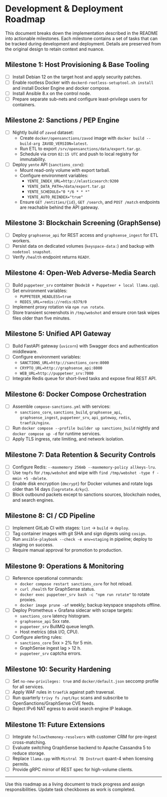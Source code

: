 # Development & Deployment Roadmap

This document breaks down the implementation described in the README into actionable milestones. Each milestone contains a set of tasks that can be tracked during development and deployment. Details are preserved from the original design to retain context and nuance.

## Milestone 1: Host Provisioning & Base Tooling
- [ ] Install Debian 12 on the target host and apply security patches.
- [ ] Enable rootless Docker with `dockerd-rootless-setuptool.sh install` and install Docker Engine and docker compose.
- [ ] Install Ansible 8.x on the control node.
- [ ] Prepare separate sub-nets and configure least-privilege users for containers.

## Milestone 2: Sanctions / PEP Engine
- [ ] Nightly build of `zavod` dataset:
  - Create `docker/opensanctions/zavod` image with `docker build --build-arg ZAVOD_VERSION=latest`.
  - Run ETL to export `/srv/opensanctions/data/export.tar.gz`.
  - Schedule via cron `02:15 UTC` and push to local registry for immutability.
- [ ] Deploy `yente` API (`sanctions_core`):
  - Mount read-only volume with export tarball.
  - Configure environment variables:
    - `YENTE_INDEX_URL=http://elasticsearch:9200`
    - `YENTE_DATA_PATH=/data/export.tar.gz`
    - `YENTE_SCHEDULE="0 */6 * * *"`
    - `YENTE_AUTO_REINDEX="true"`
  - Ensure `GET /entities/{id}`, `GET /search`, and `POST /match` endpoints are reachable behind the API gateway.

## Milestone 3: Blockchain Screening (GraphSense)
- [ ] Deploy `graphsense_api` for REST access and `graphsense_ingest` for ETL workers.
- [ ] Persist data on dedicated volumes (`keyspace-data:`) and backup with `nodetool snapshot`.
- [ ] Verify `/health` endpoint returns `READY`.

## Milestone 4: Open-Web Adverse-Media Search
- [ ] Build `puppeteer_srv` container (`Node18 + Puppeteer + local llama.cpp`).
- [ ] Set environment variables:
  - `PUPPETEER_HEADLESS=true`
  - `REDIS_URL=redis://redis:6379/0`
- [ ] Implement proxy rotation via `npm run rotate`.
- [ ] Store transient screenshots in `/tmp/webshot` and ensure cron task wipes files older than five minutes.

## Milestone 5: Unified API Gateway
- [ ] Build FastAPI gateway (`uvicorn`) with Swagger docs and authentication middleware.
- [ ] Configure environment variables:
  - `SANCTIONS_URL=http://sanctions_core:8000`
  - `CRYPTO_URL=http://graphsense_api:8000`
  - `WEB_URL=http://puppeteer_srv:7000`
- [ ] Integrate Redis queue for short-lived tasks and expose final REST API.

## Milestone 6: Docker Compose Orchestration
- [ ] Assemble `compose-sanctions.yml` with services:
  - `sanctions_core`, `sanctions_build`, `graphsense_api`, `graphsense_ingest`, `puppeteer_srv`, `api_gateway`, `redis`, `traefik/nginx`.
- [ ] Run `docker compose --profile builder up sanctions_build` nightly and `docker compose up -d` for runtime services.
- [ ] Apply TLS ingress, rate limiting, and network isolation.

## Milestone 7: Data Retention & Security Controls
- [ ] Configure Redis: `--maxmemory 256mb --maxmemory-policy allkeys-lru`.
- [ ] Use `tmpfs` for `/tmp/webshot` and wipe with `find /tmp/webshot -type f -mmin +5 -delete`.
- [ ] Enable disk encryption (`dmcrypt`) for Docker volumes and rotate logs older than 14 days (`logrotate.d/kyc`).
- [ ] Block outbound packets except to sanctions sources, blockchain nodes, and search engines.

## Milestone 8: CI / CD Pipeline
- [ ] Implement GitLab CI with stages: `lint` → `build` → `deploy`.
- [ ] Tag container images with git SHA and sign digests using `cosign`.
- [ ] Run `ansible-playbook --check -e env=staging` in pipeline; deploy to staging on success.
- [ ] Require manual approval for promotion to production.

## Milestone 9: Operations & Monitoring
- [ ] Reference operational commands:
  - `docker compose restart sanctions_core` for hot reload.
  - `curl /health` for GraphSense status.
  - `docker exec puppeteer_srv bash -c "npm run rotate"` to rotate proxies.
  - `docker image prune -af` weekly; backup keyspace snapshots offline.
- [ ] Deploy Prometheus + Grafana sidecar with scrape targets:
  - `sanctions_core` latency histogram.
  - `graphsense_api` 5xx rate.
  - `puppeteer_srv` BullMQ queue length.
  - Host metrics (disk I/O, CPU).
- [ ] Configure alerting rules:
  - `sanctions_core` 5xx > 2% for 5 min.
  - GraphSense ingest lag > 12 h.
  - `puppeteer_srv` captcha errors.

## Milestone 10: Security Hardening
- [ ] Set `no-new-privileges: true` and `docker/default.json` seccomp profile for all services.
- [ ] Apply WAF rules in `traefik` against path traversal.
- [ ] Run quarterly `trivy fs /opt/kyc` scans and subscribe to OpenSanctions/GraphSense CVE feeds.
- [ ] Reject IPv6 NAT egress to avoid search engine IP leakage.

## Milestone 11: Future Extensions
- [ ] Integrate `followthemoney-resolvers` with customer CRM for pre-ingest cross-matching.
- [ ] Evaluate switching GraphSense backend to Apache Cassandra 5 to reduce storage.
- [ ] Replace `llama.cpp` with `Mistral 7B Instruct` quant-4 when licensing permits.
- [ ] Provide gRPC mirror of REST spec for high-volume clients.

---

Use this roadmap as a living document to track progress and assign responsibilities. Update task checkboxes as work is completed.
